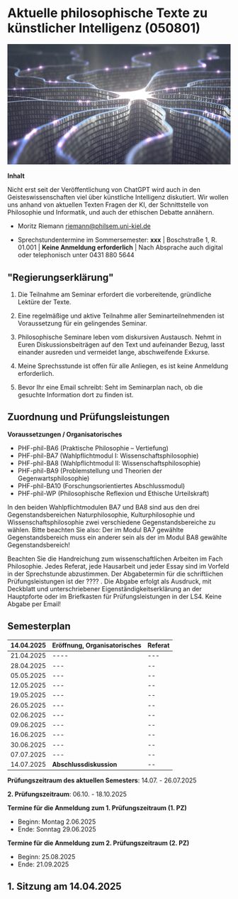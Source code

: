 # Aktuelle philosophische Texte zu künstlicher Intelligenz (050801)

![AI](AI_neural_ktsimage.jpg)

**Inhalt**

Nicht erst seit der Veröffentlichung von ChatGPT wird auch in den Geisteswissenschaften viel über künstliche Intelligenz diskutiert. Wir wollen uns anhand von aktuellen Texten Fragen der KI, der Schnittstelle von Philosophie und Informatik, und auch der ethischen Debatte annähern.

* Moritz Riemann [riemann@philsem.uni-kiel.de](riemann@philsem.uni-kiel.de) 

* Sprechstundentermine im Sommersemester: **xxx**  |  Boschstraße 1, R. 01.001 | **Keine Anmeldung erforderlich** | Nach Absprache auch digital oder telephonisch unter 0431 880 5644

## "Regierungserklärung"

1. Die Teilnahme am Seminar erfordert die vorbereitende, gründliche Lektüre der Texte.

2. Eine regelmäßige und aktive Teilnahme aller Seminarteilnehmenden ist Voraussetzung für ein gelingendes Seminar.
3. Philosophische Seminare leben vom diskursiven Austausch. Nehmt in Euren Diskussionsbeiträgen auf den Text und aufeinander Bezug, lasst einander ausreden und vermeidet lange, abschweifende Exkurse.
4. Meine Sprechsstunde ist offen für alle Anliegen, es ist keine Anmeldung erforderlich.
5. Bevor Ihr eine Email schreibt: Seht im Seminarplan nach, ob die gesuchte Information dort zu finden ist.

## Zuordnung und Prüfungsleistungen

**Voraussetzungen / Organisatorisches**

* PHF-phil-BA6 (Praktische Philosophie – Vertiefung)
* PHF-phil-BA7 (Wahlpflichtmodul I: Wissenschaftsphilosophie)
* PHF-phil-BA8 (Wahlpflichtmodul II: Wissenschaftsphilosophie)
* PHF-phil-BA9 (Problemstellung und Theorien der Gegenwartsphilosophie)
* PHF-phil-BA10 (Forschungsorientiertes Abschlussmodul)
* PHF-phil-WP (Philosophische Reflexion und Ethische Urteilskraft)

In den beiden Wahlpflichtmodulen BA7 und BA8 sind aus den drei Gegenstandsbereichen Naturphilosophie, Kulturphilosophie und Wissenschaftsphilosophie zwei verschiedene Gegenstandsbereiche zu wählen. Bitte beachten Sie also: Der im Modul BA7 gewählte Gegenstandsbereich muss ein anderer sein als der im Modul BA8 gewählte Gegenstandsbereich!

Beachten Sie die Handreichung zum wissenschaftlichen Arbeiten im Fach Philosophie. Jedes Referat, jede Hausarbeit und jeder Essay sind im Vorfeld in der Sprechstunde abzustimmen. Der Abgabetermin für die schriftlichen Prüfungsleistungen ist der ???? . Die Abgabe erfolgt als Ausdruck, mit Deckblatt und unterschriebener Eigenständigkeitserklärung an der Hauptpforte oder im Briefkasten für Prüfungsleistungen in der LS4. Keine Abgabe per Email!

## Semesterplan

| **14.04.2025** | **Eröffnung, Organisatorisches** | **Referat** |
|------------|------------------------------|---------|
| 21.04.2025 | ---- |---  |
| 28.04.2025 | ---| -- |
| 05.05.2025 |  ---| -- |
| 12.05.2025 | ---| -- |
| 19.05.2025 | ---| -- |
| 26.05.2025 |---| -- |
| 02.06.2025 | ---| -- |
| 09.06.2025| ---| -- |
| 16.06.2025 | ---| -- |
| 30.06.2025 |---| -- |
| 07.07.2025| ---| -- |
| 14.07.2025| **Abschlussdiskussion** | -- |

**Prüfungszeitraum des aktuellen Semesters**:
14.07. - 26.07.2025

**2. Prüfungszeitraum**:
06.10. - 18.10.2025

**Termine für die Anmeldung zum 1. Prüfungszeitraum (1. PZ)**

* Beginn: Montag 2.06.2025
* Ende: Sonntag 29.06.2025

**Termine für die Anmeldung  zum 2. Prüfungszeitraum (2. PZ)**

* Beginn: 25.08.2025
* Ende: 21.09.2025

## 1. Sitzung am 14.04.2025
